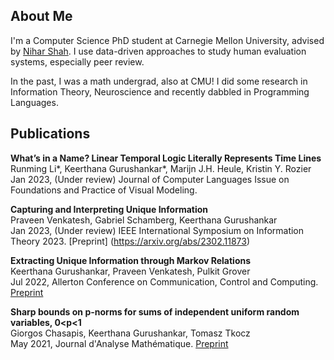 ## About Me

I'm a Computer Science PhD student at Carnegie Mellon University, advised by [Nihar Shah](https://www.cs.cmu.edu/~nihars/). I use data-driven approaches to study human evaluation systems, especially peer review.

In the past, I was a math undergrad, also at CMU! I did some research in Information Theory, Neuroscience and recently dabbled in Programming Languages.

## Publications

**What’s in a Name? Linear Temporal Logic Literally Represents Time Lines**  
    Runming Li\*, Keerthana Gurushankar\*, Marijn J.H. Heule, Kristin Y. Rozier  
    Jan 2023, (Under review) Journal of Computer Languages Issue on Foundations and Practice of Visual Modeling.

**Capturing and Interpreting Unique Information**  
	Praveen Venkatesh, Gabriel Schamberg, Keerthana Gurushankar  
	Jan 2023, (Under review) IEEE International Symposium on Information Theory 2023. [Preprint] (https://arxiv.org/abs/2302.11873)

**Extracting Unique Information through Markov Relations**  
	Keerthana Gurushankar, Praveen Venkatesh, Pulkit Grover  
	Jul 2022, Allerton Conference on Communication, Control and Computing. [Preprint](https://arxiv.org/abs/2210.14789)

**Sharp bounds on p-norms for sums of independent uniform random variables, 0<p<1**  
	Giorgos Chasapis, Keerthana Gurushankar, Tomasz Tkocz  
	May 2021, Journal d'Analyse Mathématique. [Preprint](https://arxiv.org/abs/2105.14079)

